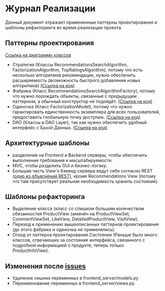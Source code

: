 # Журнал Реализации
Данный документ отражает примененные паттерны проектирования и шаблоны рефакторинга во время реализации проекта.
## Паттерны проектирования
[Ссылка на диаграмму классов](https://github.com/L1ttl3S1st3r/wannait/blob/master/Documents/Design/Class/Readme.md)  
* Стратегия (Классы RecommendationsSearchAlgorithm, FactorizationAlgorithm, TopRatingsAlgorithm), потому что есть несколько алгоритмов рекомендации, нужно обеспечить расширяемость (возможность быстрого добавления новых алгоритмов) [(Ссылка на код)](https://github.com/L1ttl3S1st3r/wannait/blob/master/Source/wannait/backend_server/models.py)    
* Фабрика (Класс RecommendationsSearchAlgorithmFactory), потому что нужно порождать объекты, связанные с предыдущим паттерном, а обычный конструктор не подойдёт. [(Ссылка на код)](https://github.com/L1ttl3S1st3r/wannait/blob/master/Source/wannait/backend_server/models.py)    
* Одиночка (Класс FactorizationModel), потому что нужно гарантировать единственность экземпляра для всех пользователей, предоставить глобальную точку доступаю. [(Ccылка на код)](https://github.com/L1ttl3S1st3r/wannait/blob/master/Source/wannait/backend_server/ml.py)  
* DAO (Классы в DAO Layer), так как нужно обеспечить удобный интерфейс с Базой Данных. [(Ссылка на код)](https://github.com/L1ttl3S1st3r/wannait/blob/master/Source/wannait/backend_server/models.py)    
## Архитектурные шаблоны
* разделение на Frontend и Backend серверы, чтобы обеспечить выполнение требования к масштабируемости.  
* MVC, чтобы разделить GUI и бизнес-логику.  
* Большая часть View's бэкенд-сервера ведут себя согласно REST [(одно из объяснений REST)](https://medium.com/@andr.ivas12/rest-%D0%BF%D1%80%D0%BE%D1%81%D1%82%D1%8B%D0%BC-%D1%8F%D0%B7%D1%8B%D0%BA%D0%BE%D0%BC-90a0bca0bc78), кроме Recommendations View (потому что там присутствует реальная необходимость хранить состояние). 
## Шаблоны рефакторинга  
* Выделение класса (класс cо слишком большим количеством обязанностей ProductView заменён на ProductViewSet, CommentViewSet, LikeView, DetailedProductView, VisitView).
* Переход к применению вышеописанных паттернов проектирования (до этого фабрика и одиночка не применялись).  
* Отход от паттерна проектирования Состояние (Раньше было много классов, отвечаюших за состояние интерфейса, связанного с подробной информацией о продукте, теперь только ProductInfoView).  
## Изменения после [issues](https://github.com/L1ttl3S1st3r/wannait/issues/3)
* Удаление лишних переменных в frontend_server/models.py
* Переименование переменных в frontend_server/views.py
